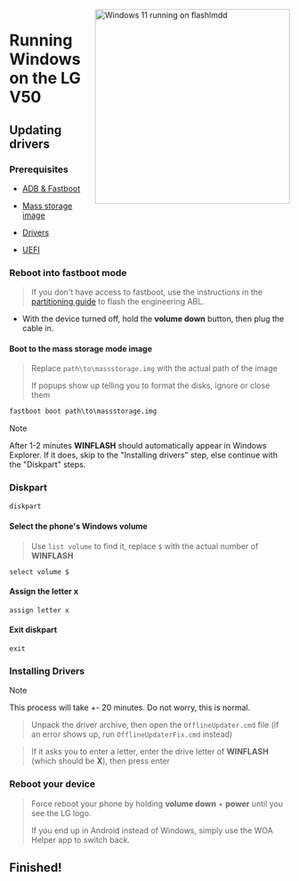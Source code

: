 <img align="right" src="https://github.com/n00b69/woa-flashlmdd/blob/main/flashlmdd.png" width="350" alt="Windows 11 running on flashlmdd">

# Running Windows on the LG V50

## Updating drivers

### Prerequisites
- [ADB & Fastboot](https://developer.android.com/studio/releases/platform-tools)

- [Mass storage image](https://github.com/n00b69/woa-flashlmdd/releases/download/Files/massstorage.img)

- [Drivers](https://github.com/n00b69/woa-flashlmdd/releases/tag/Drivers)

- [UEFI](https://github.com/n00b69/woa-flashlmdd/releases/tag/UEFI)

### Reboot into fastboot mode
> If you don't have access to fastboot, use the instructions in the [partitioning guide](1-partition.md) to flash the engineering ABL.
- With the device turned off, hold the **volume down** button, then plug the cable in.

#### Boot to the mass storage mode image
> Replace `path\to\massstorage.img` with the actual path of the image
>
> If popups show up telling you to format the disks, ignore or close them
```cmd
fastboot boot path\to\massstorage.img
```

> [!Note]
> After 1-2 minutes **WINFLASH** should automatically appear in Windows Explorer. If it does, skip to the "Installing drivers" step, else continue with the "Diskpart" steps.

### Diskpart
```cmd
diskpart
```

#### Select the phone's Windows volume
> Use `list volume` to find it, replace `$` with the actual number of **WINFLASH**
```diskpart
select volume $
```

#### Assign the letter x
```diskpart
assign letter x
```

#### Exit diskpart
```diskpart
exit
```

### Installing Drivers
> [!Note]
> This process will take +- 20 minutes. Do not worry, this is normal.

> Unpack the driver archive, then open the `OfflineUpdater.cmd` file (if an error shows up, run `OfflineUpdaterFix.cmd` instead)

> If it asks you to enter a letter, enter the drive letter of **WINFLASH** (which should be **X**), then press enter

### Reboot your device
> Force reboot your phone by holding **volume down** + **power** until you see the LG logo.
>
> If you end up in Android instead of Windows, simply use the WOA Helper app to switch back.

## Finished!

















